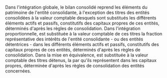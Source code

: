 Dans l'intégration globale, le bilan consolidé reprend les éléments du patrimoine de l'entité consolidante, à
l'exception des titres des entités consolidées à la valeur comptable desquels sont substitués les différents éléments
actifs et passifs, constitutifs des capitaux propres de ces entités, déterminés d'après les règles de consolidation.
Dans l'intégration proportionnelle, est substituée à la valeur comptable de ces titres la fraction représentative des
intérêts de l'entité consolidante - ou des entités détentrices - dans les différents éléments actifs et passifs,
constitutifs des capitaux propres de ces entités, déterminés d'après les règles de consolidation.
Dans la mise en équivalence, est substituée à la valeur comptable des titres détenus, la par qu'ils représentent
dans les capitaux propres, déterminée d'après les règles de consolidation des entités concernées.